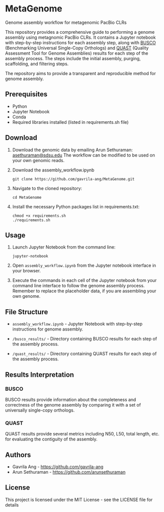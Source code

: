 # MetaGenome
Genome assembly workflow for metagenomic PacBio CLRs

This repository provides a comprehensive guide to performing a genome assembly using metagnomic PacBio CLRs.
It contains a Jupyter notebook with step-by-step instructions for each assembly step, along with [BUSCO](https://busco.ezlab.org/)
(Benchmarking Universal Single-Copy Orthologs) and [QUAST](http://bioinf.spbau.ru/quast) (Quality Assessment Tool for Genome Assemblies)
results for each step of the assembly process. The steps include the initial assembly, purging, scaffolding, and filtering steps. 

The repository aims to provide a transparent and reproducible method for genome assembly.

## Prerequisites
- Python
- Jupyter Notebook
- Conda
- Required libraries installed (listed in requirements.sh file)

## Download
1. Download the genomic data by emailing Arun Sethuraman: asethuraman@sdsu.edu
   The workflow can be modified to be used on your own genomic reads.
   
3. Download the assembly_workflow.ipynb

    ```
    git clone https://github.com/gavrila-ang/MetaGenome.git
    ```

4. Navigate to the cloned repository:

    ```
    cd MetaGenome
    ```

5. Install the necessary Python packages list in requirements.txt:

    ```
    chmod +x requirements.sh
    ./requirements.sh
    ```

## Usage

1. Launch Jupyter Notebook from the command line:

    ```
    jupyter-notebook
    ```

2. Open `assembly_workflow.ipynb` from the Jupyter notebook interface in your browser.

3. Execute the commands in each cell of the Jupyter notebook from your command line interface to follow the genome assembly process.
   Remember to replace the placeholder data, if you are assembling your own genome.

## File Structure

- `assembly_workflow.ipynb` - Jupyter Notebook with step-by-step instructions for genome assembly.

- `/busco_results/` - Directory containing BUSCO results for each step of the assembly process.

- `/quast_results/` - Directory containing QUAST results for each step of the assembly process.

## Results Interpretation

### BUSCO
BUSCO results provide information about the completeness and correctness of the genome assembly by comparing it with a set of universally single-copy orthologs.

### QUAST
QUAST results provide several metrics including N50, L50, total length, etc. for evaluating the contiguity of the assembly.

## Authors

* Gavrila Ang - https://github.com/gavrila-ang
* Arun Sethuraman - https://github.com/arunsethuraman

## License

This project is licensed under the MIT License - see the LICENSE file for details
